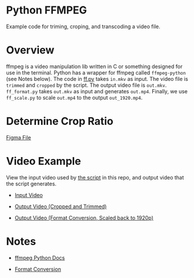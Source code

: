# Python FFMPEG 

Example code for triming, croping, and transcoding a video file.

# Overview

ffmpeg is a video manipulation lib written in C or something designed for use in the terminal. Python has a wrapper for ffmpeg called `ffmpeg-python` (see Notes below). The code in [ff.py](https://github.com/strawstack/PythonFFMPEG/blob/main/ff.py) takes `in.mkv` as input. The video file is `trimmed` and `cropped` by the script. The output video file is `out.mkv`. `ff_format.py` takes `out.mkv` as input and generates `out.mp4`. Finally, we use `ff_scale.py` to scale `out.mp4` to the output `out_1920.mp4`.

# Determine Crop Ratio

[Figma File](https://www.figma.com/file/iAWUjaWzykgCmwCilOJ7CK/ffmpeg_crop?node-id=0%3A1&t=gz9Lup8XCFjOjlms-1)

# Video Example

View the input video used by [the script](https://github.com/strawstack/PythonFFMPEG/blob/main/ff.py) in this repo, and output video that the script generates.

- [Input Video](https://youtu.be/FrOTCRuQN2M)

- [Output Video (Cropped and Trimmed)](https://youtu.be/sFIhnM7CqlM)

- [Output Video (Format Conversion, Scaled back to 1920p)](https://youtu.be/pmrBEZupeFk)

# Notes

- [ffmpeg Python Docs](https://kkroening.github.io/ffmpeg-python/)

- [Format Conversion](https://askubuntu.com/questions/396883/how-to-simply-convert-video-files-i-e-mkv-to-mp4)
